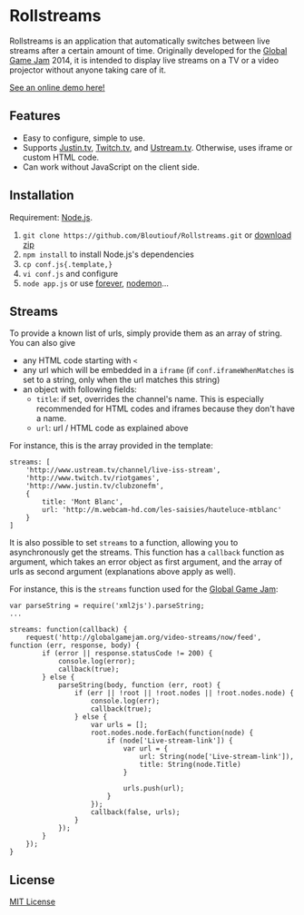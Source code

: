 # Rollstreams

Rollstreams is an application that automatically switches between live streams after a certain amount of time. Originally developed for the [Global Game Jam](http://globalgamejam.org/) 2014, it is intended to display live streams on a TV or a video projector without anyone taking care of it.

[See an online demo here!](http://rollstreams.bloutiouf.com/)

## Features

* Easy to configure, simple to use.
* Supports [Justin.tv](http://www.justin.tv/), [Twitch.tv](http://www.twitch.tv/), and [Ustream.tv](http://www.ustream.tv/). Otherwise, uses iframe or custom HTML code.
* Can work without JavaScript on the client side.

## Installation

Requirement: [Node.js](http://nodejs.org/).

1. `git clone https://github.com/Bloutiouf/Rollstreams.git` or [download zip](https://github.com/Bloutiouf/Rollstreams/archive/master.zip)
2. `npm install` to install Node.js's dependencies
3. `cp conf.js{.template,}`
4. `vi conf.js` and configure
5. `node app.js` or use [forever](https://github.com/nodejitsu/forever), [nodemon](https://github.com/remy/nodemon)...

## Streams

To provide a known list of urls, simply provide them as an array of string. You can also give

+ any HTML code starting with `<`
+ any url which will be embedded in a `iframe` (if `conf.iframeWhenMatches` is set to a string, only when the url matches this string)
+ an object with following fields:
	+ `title`: if set, overrides the channel's name. This is especially recommended for HTML codes and iframes because they don't have a name.
	+ `url`: url / HTML code as explained above

For instance, this is the array provided in the template:

	streams: [
		'http://www.ustream.tv/channel/live-iss-stream',
		'http://www.twitch.tv/riotgames',
		'http://www.justin.tv/clubzonefm',
		{
			title: 'Mont Blanc',
			url: 'http://m.webcam-hd.com/les-saisies/hauteluce-mtblanc'
		}
	]

It is also possible to set `streams` to a function, allowing you to asynchronously get the streams. This function has a `callback` function as argument, which takes an error object as first argument, and the array of urls as second argument (explanations above apply as well).

For instance, this is the `streams` function used for the [Global Game Jam](http://globalgamejam.org/):

	var parseString = require('xml2js').parseString;
	...
	
	streams: function(callback) {
		request('http://globalgamejam.org/video-streams/now/feed', function (err, response, body) {
			if (error || response.statusCode != 200) {
				console.log(error);
				callback(true);
			} else {
				parseString(body, function (err, root) {
					if (err || !root || !root.nodes || !root.nodes.node) {
						console.log(err);
						callback(true);
					} else {
						var urls = [];
						root.nodes.node.forEach(function(node) {
							if (node['Live-stream-link']) {
								var url = {
									url: String(node['Live-stream-link']),
									title: String(node.Title)
								}
								
								urls.push(url);
							}
						});
						callback(false, urls);
					}
				});
			}
		});
	}

## License

[MIT License](http://opensource.org/licenses/MIT)